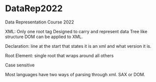 # DataRep2022
Data Representation Course 2022

XML:
Only one root tag 
Designed to carry and represent data
Tree like structure 
DOM can be applied to XML. 

Declaration: line at the start that states it is an xml and what version it is. 

Root Element: single root that wraps around all others

Case sensitive

Most languages have two ways of parsing through xml. SAX or DOM. 